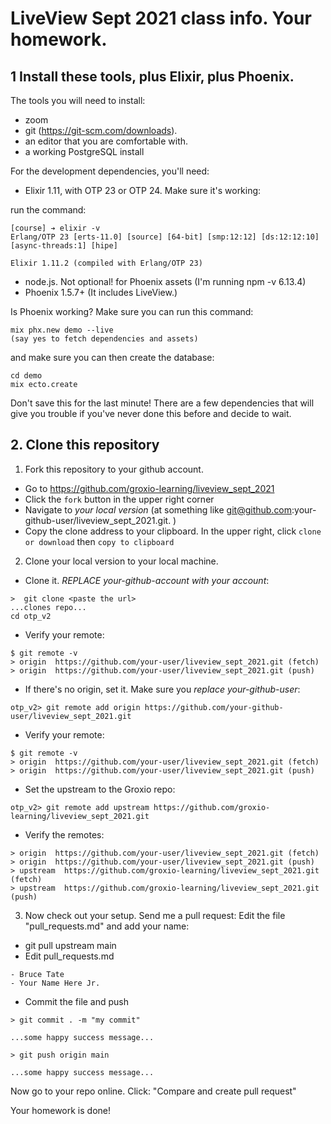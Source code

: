 # LiveView Sept 2021 class info. Your homework. 

## 1 Install these tools, plus Elixir, plus Phoenix. 

The tools you will need to install: 

- zoom 
- git (https://git-scm.com/downloads). 
- an editor that you are comfortable with. 
- a working PostgreSQL install

For the development dependencies, you'll need: 

- Elixir 1.11, with OTP 23 or OTP 24. Make sure it's working: 

run the command: 

```
[course] ➔ elixir -v
Erlang/OTP 23 [erts-11.0] [source] [64-bit] [smp:12:12] [ds:12:12:10] [async-threads:1] [hipe]

Elixir 1.11.2 (compiled with Erlang/OTP 23)
```

- node.js. Not optional! for Phoenix assets (I'm running npm -v 6.13.4)
- Phoenix 1.5.7+ (It includes LiveView.)


Is Phoenix working? Make sure you can run this command: 

```
mix phx.new demo --live
(say yes to fetch dependencies and assets)
```

and make sure you can then create the database: 

```
cd demo
mix ecto.create
```

Don't save this for the last minute! There are a few dependencies that will give you trouble if you've never done this before and decide to wait. 


## 2. Clone this repository

1. Fork this repository to your github account. 

- Go to https://github.com/groxio-learning/liveview_sept_2021
- Click the `fork` button in the upper right corner
- Navigate to *your local version* (at something like git@github.com:your-github-user/liveview_sept_2021.git. )
- Copy the clone address to your clipboard. In the upper right, click `clone or download` then `copy to clipboard`

2. Clone your local version to your local machine. 

- Clone it. *REPLACE your-github-account with your account*:  

```
>  git clone <paste the url>
...clones repo...
cd otp_v2
```

- Verify your remote: 

```
$ git remote -v
> origin  https://github.com/your-user/liveview_sept_2021.git (fetch)
> origin  https://github.com/your-user/liveview_sept_2021.git (push)
```


- If there's no origin, set it. Make sure you *replace your-github-user*:

```
otp_v2> git remote add origin https://github.com/your-github-user/liveview_sept_2021.git
```

- Verify your remote: 

```
$ git remote -v
> origin  https://github.com/your-user/liveview_sept_2021.git (fetch)
> origin  https://github.com/your-user/liveview_sept_2021.git (push)
```

- Set the upstream to the Groxio repo:

```
otp_v2> git remote add upstream https://github.com/groxio-learning/liveview_sept_2021.git
```

- Verify the remotes: 

```
> origin  https://github.com/your-user/liveview_sept_2021.git (fetch)
> origin  https://github.com/your-user/liveview_sept_2021.git (push)
> upstream  https://github.com/groxio-learning/liveview_sept_2021.git (fetch)
> upstream  https://github.com/groxio-learning/liveview_sept_2021.git (push)
```

3. Now check out your setup. Send me a pull request: Edit the file "pull_requests.md" and add your name: 

- git pull upstream main
- Edit pull_requests.md

```
- Bruce Tate
- Your Name Here Jr.
```

- Commit the file and push

```
> git commit . -m "my commit"

...some happy success message...

> git push origin main

...some happy success message...
```

Now go to your repo online. Click: "Compare and create pull request" 

Your homework is done!
